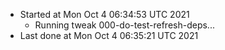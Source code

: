   - Started at Mon Oct  4 06:34:53 UTC 2021
    - Running tweak 000-do-test-refresh-deps...
  - Last done at Mon Oct  4 06:35:21 UTC 2021
